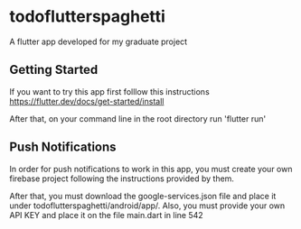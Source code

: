 # todoflutterspaghetti

A flutter app developed for my graduate project

## Getting Started
  If you want to try this app first folllow this instructions https://flutter.dev/docs/get-started/install
  
  After that, on your command line in the root directory run 'flutter run'

## Push Notifications
 In order for push notifications to work in this app, you must create your own firebase project following the instructions provided by them.
 
 After that, you must download the google-services.json file and place it under todoflutterspaghetti/android/app/.
 Also, you must provide your own API KEY and place it on the file main.dart in line 542

